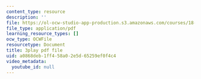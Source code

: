 ```yaml
---
content_type: resource
description: ''
file: https://ol-ocw-studio-app-production.s3.amazonaws.com/courses/18-06sc-linear-algebra-fall-2011/a0868deb1ff458a02e5d65259ef0f4c4_srxexLishgY.pdf
file_type: application/pdf
learning_resource_types: []
ocw_type: OCWFile
resourcetype: Document
title: 3play pdf file
uid: a0868deb-1ff4-58a0-2e5d-65259ef0f4c4
video_metadata:
  youtube_id: null
---
```

